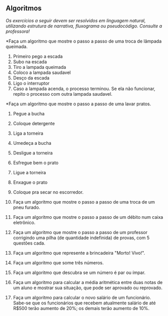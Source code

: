 ## Algoritmos

_Os exercícios a seguir devem ser resolvidos em linguagem natural, utilizando estrutura de narrativa, fluxograma ou pseudocódigo. Consulte a professora!_

*Faça um algoritmo que mostre o passo a passo de uma troca de lâmpada queimada.

1. Primeiro pego a escada
2. Subo na escada
3. Tiro a lampada queimada
4. Coloco a lampada saudavel
5. Desço da escada
6. Ligo o interruptor
7. Caso a lampada acenda, o processo terminou. Se ela não funcionar, repito o processo com outra lampada saudavel.

*Faça um algoritmo que mostre o passo a passo de uma lavar pratos.

1. Pegue a bucha
2. Coloque detergente
3. Liga a torneira
4. Umedeça a bucha
5. Desligue a torneira
6. Esfregue bem o prato
7. Ligue a torneira
8. Enxague o prato
9. Coloque pra secar no escorredor. 

1. Faça um algoritmo que mostre o passo a passo de uma troca de um pneu furado.
2. Faça um algoritmo que mostre o passo a passo de um débito num caixa eletrônico.
3. Faça um algoritmo que mostre o passo a passo de um professor corrigindo uma pilha (de quantidade indefinida) de provas, com 5 questões cada.
4. Faça um algoritmo que represente a brincadeira "Morto! Vivo!".
5. Faça um algoritmo que some três números.
6. Faça um algoritmo que descubra se um número é par ou ímpar.
7. Faça um algoritmo para calcular a média aritmética entre duas notas de um aluno e mostrar sua situação, que pode ser aprovado ou reprovado.
8. Faça um algoritmo para calcular o novo salário de um funcionário. Sabe-se que os funcionários que recebem atualmente salário de até R$500 terão aumento de 20%; os demais terão aumento de 10%.